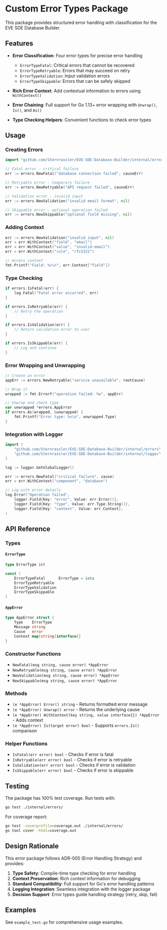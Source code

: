 # Custom Error Types Package

This package provides structured error handling with classification for the EVE SDE Database Builder.

## Features

- **Error Classification**: Four error types for precise error handling
  - `ErrorTypeFatal`: Critical errors that cannot be recovered
  - `ErrorTypeRetryable`: Errors that may succeed on retry
  - `ErrorTypeValidation`: Input validation errors
  - `ErrorTypeSkippable`: Errors that can be safely skipped

- **Rich Error Context**: Add contextual information to errors using `WithContext()`
- **Error Chaining**: Full support for Go 1.13+ error wrapping with `Unwrap()`, `Is()`, and `As()`
- **Type Checking Helpers**: Convenient functions to check error types

## Usage

### Creating Errors

```go
import "github.com/Sternrassler/EVE-SDE-Database-Builder/internal/errors"

// Fatal error - critical failure
err := errors.NewFatal("database connection failed", causeErr)

// Retryable error - temporary failure
err := errors.NewRetryable("API request failed", causeErr)

// Validation error - invalid input
err := errors.NewValidation("invalid email format", nil)

// Skippable error - optional operation failed
err := errors.NewSkippable("optional field missing", nil)
```

### Adding Context

```go
err := errors.NewValidation("invalid input", nil)
err = err.WithContext("field", "email")
err = err.WithContext("value", "invalid-email")
err = err.WithContext("rule", "rfc5322")

// Access context
fmt.Printf("Field: %v\n", err.Context["field"])
```

### Type Checking

```go
if errors.IsFatal(err) {
    log.Fatal("Fatal error occurred", err)
}

if errors.IsRetryable(err) {
    // Retry the operation
}

if errors.IsValidation(err) {
    // Return validation error to user
}

if errors.IsSkippable(err) {
    // Log and continue
}
```

### Error Wrapping and Unwrapping

```go
// Create an error
appErr := errors.NewRetryable("service unavailable", rootCause)

// Wrap it
wrapped := fmt.Errorf("operation failed: %w", appErr)

// Unwrap and check type
var unwrapped *errors.AppError
if errors.As(wrapped, &unwrapped) {
    fmt.Printf("Error type: %v\n", unwrapped.Type)
}
```

### Integration with Logger

```go
import (
    "github.com/Sternrassler/EVE-SDE-Database-Builder/internal/errors"
    "github.com/Sternrassler/EVE-SDE-Database-Builder/internal/logger"
)

log := logger.GetGlobalLogger()

err := errors.NewFatal("critical failure", cause)
err = err.WithContext("component", "database")

// Log with error details
log.Error("Operation failed",
    logger.Field{Key: "error", Value: err.Error()},
    logger.Field{Key: "type", Value: err.Type.String()},
    logger.Field{Key: "context", Value: err.Context},
)
```

## API Reference

### Types

#### `ErrorType`
```go
type ErrorType int

const (
    ErrorTypeFatal      ErrorType = iota
    ErrorTypeRetryable
    ErrorTypeValidation
    ErrorTypeSkippable
)
```

#### `AppError`
```go
type AppError struct {
    Type    ErrorType
    Message string
    Cause   error
    Context map[string]interface{}
}
```

### Constructor Functions

- `NewFatal(msg string, cause error) *AppError`
- `NewRetryable(msg string, cause error) *AppError`
- `NewValidation(msg string, cause error) *AppError`
- `NewSkippable(msg string, cause error) *AppError`

### Methods

- `(e *AppError) Error() string` - Returns formatted error message
- `(e *AppError) Unwrap() error` - Returns the underlying cause
- `(e *AppError) WithContext(key string, value interface{}) *AppError` - Adds context
- `(e *AppError) Is(target error) bool` - Supports `errors.Is()` comparison

### Helper Functions

- `IsFatal(err error) bool` - Checks if error is fatal
- `IsRetryable(err error) bool` - Checks if error is retryable
- `IsValidation(err error) bool` - Checks if error is validation
- `IsSkippable(err error) bool` - Checks if error is skippable

## Testing

The package has 100% test coverage. Run tests with:

```bash
go test ./internal/errors/
```

For coverage report:

```bash
go test -coverprofile=coverage.out ./internal/errors/
go tool cover -html=coverage.out
```

## Design Rationale

This error package follows ADR-005 (Error Handling Strategy) and provides:

1. **Type Safety**: Compile-time type checking for error handling
2. **Context Preservation**: Rich context information for debugging
3. **Standard Compatibility**: Full support for Go's error handling patterns
4. **Logging Integration**: Seamless integration with the logger package
5. **Decision Support**: Error types guide handling strategy (retry, skip, fail)

## Examples

See `example_test.go` for comprehensive usage examples.
